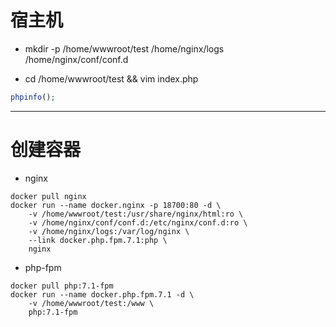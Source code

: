 
# 宿主机
- mkdir -p /home/wwwroot/test /home/nginx/logs /home/nginx/conf/conf.d

- cd /home/wwwroot/test && vim index.php
```php
phpinfo();
```

----

# 创建容器
- nginx
```
docker pull nginx
docker run --name docker.nginx -p 18700:80 -d \
    -v /home/wwwroot/test:/usr/share/nginx/html:ro \
    -v /home/nginx/conf/conf.d:/etc/nginx/conf.d:ro \
    -v /home/nginx/logs:/var/log/nginx \
    --link docker.php.fpm.7.1:php \
    nginx
```

- php-fpm
```
docker pull php:7.1-fpm
docker run --name docker.php.fpm.7.1 -d \
    -v /home/wwwroot/test:/www \
	php:7.1-fpm
```
